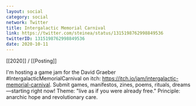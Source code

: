 ```yaml
---
layout: social
category: social
network: Twitter
title: Intergalactic Memorial Carnival
link: https://twitter.com/steinea/status/1315198762998849536
twitterID: 1315198762998849536
date: 2020-10-11
---
```


[[2020]] / [[Posting]]

I'm hosting a game jam for the David Graeber #IntergalacticMemorialCarnival on itch: <https://itch.io/jam/intergalactic-memorial-carnival>. Submit games, manifestos, zines, poems, rituals, dreams—starting right now! Theme: "live as if you were already free." Principle: anarchic hope and revolutionary care.

